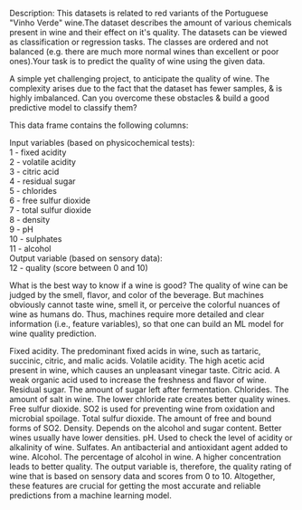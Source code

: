 Description:
This datasets is related to red variants of the Portuguese "Vinho Verde" wine.The dataset describes the amount of various chemicals present in wine and their effect on it's quality. The datasets can be viewed as classification or regression tasks. The classes are ordered and not balanced (e.g. there are much more normal wines than excellent or poor ones).Your task is to predict the quality of wine using the given data.

A simple yet challenging project, to anticipate the quality of wine.
The complexity arises due to the fact that the dataset has fewer samples, & is highly imbalanced.
Can you overcome these obstacles & build a good predictive model to classify them?



This data frame contains the following columns:

Input variables (based on physicochemical tests):\
1 - fixed acidity\
2 - volatile acidity\
3 - citric acid\
4 - residual sugar\
5 - chlorides\
6 - free sulfur dioxide\
7 - total sulfur dioxide\
8 - density\
9 - pH\
10 - sulphates\
11 - alcohol\
Output variable (based on sensory data):\
12 - quality (score between 0 and 10)



What is the best way to know if a wine is good? The quality of wine can be judged by the smell, flavor, and color of the beverage. But machines obviously cannot taste wine, smell it, or perceive the colorful nuances of wine as humans do. Thus, machines require more detailed and clear information (i.e., feature variables), so that one can build an ML model for wine quality prediction.




Fixed acidity. The predominant fixed acids in wine, such as tartaric, succinic, citric, and malic acids.
Volatile acidity. The high acetic acid present in wine, which causes an unpleasant vinegar taste.
Citric acid. A weak organic acid used to increase the freshness and flavor of wine.
Residual sugar. The amount of sugar left after fermentation.
Chlorides. The amount of salt in wine. The lower chloride rate creates better quality wines.
Free sulfur dioxide. SO2 is used for preventing wine from oxidation and microbial spoilage.
Total sulfur dioxide. The amount of free and bound forms of SO2.
Density. Depends on the alcohol and sugar content. Better wines usually have lower densities.
pH. Used to check the level of acidity or alkalinity of wine.
Sulfates. An antibacterial and antioxidant agent added to wine.
Alcohol. The percentage of alcohol in wine. A higher concentration leads to better quality.
The output variable is, therefore, the quality rating of wine that is based on sensory data and scores from 0 to 10. Altogether, these features are crucial for getting the most accurate and reliable predictions from a machine learning model.
